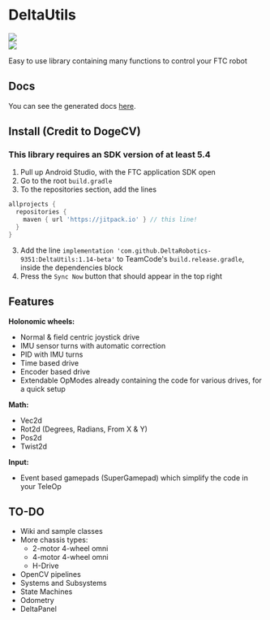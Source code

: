 # DeltaUtils
[![](https://jitpack.io/v/DeltaRobotics-9351/DeltaUtils.svg)](https://jitpack.io/#DeltaRobotics-9351/DeltaUtils)<br/>
[![](https://travis-ci.com/DeltaRobotics-9351/DeltaUtils.svg?branch=master)](https://travis-ci.com/DeltaRobotics-9351/DeltaUtils)

Easy to use library containing many functions to control your FTC robot

## Docs
You can see the generated docs [here](https://deltarobotics-9351.github.io/DeltaUtils/ "DeltaUtils Docs").

## Install (Credit to DogeCV)
### This library requires an SDK version of at least 5.4
1. Pull up Android Studio, with the FTC application SDK open
2. Go to the root `build.gradle`
3. To the repositories section, add the lines 
```groovy
allprojects {
  repositories {
    maven { url 'https://jitpack.io' } // this line!
  }
}
```
3. Add the line `implementation 'com.github.DeltaRobotics-9351:DeltaUtils:1.14-beta'` to TeamCode's `build.release.gradle`, inside the dependencies block
7. Press the `Sync Now` button that should appear in the top right

## Features
 
**Holonomic wheels:**
   - Normal & field centric joystick drive 
   - IMU sensor turns with automatic correction
   - PID with IMU turns
   - Time based drive
   - Encoder based drive
   - Extendable OpModes already containing the code for various drives, for a quick setup
   
**Math:**
   - Vec2d 
   - Rot2d (Degrees, Radians, From X & Y)
   - Pos2d
   - Twist2d
   
**Input:**
   - Event based gamepads (SuperGamepad) which simplify the code in your TeleOp
  
## TO-DO
   - Wiki and sample classes
   - More chassis types:
      - 2-motor 4-wheel omni
      - 4-motor 4-wheel omni
      - H-Drive 
   - OpenCV pipelines
   - Systems and Subsystems
   - State Machines
   - Odometry
   - DeltaPanel
